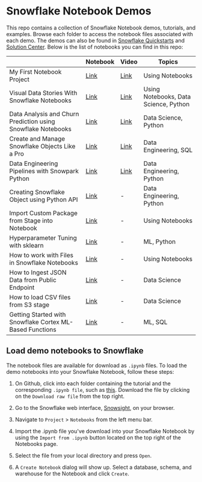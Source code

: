 # Snowflake Notebook Demos

This repo contains a collection of Snowflake Notebook demos, tutorials, and examples. Browse each folder to access the notebook files associated with each demo. The demos can also be found in [Snowflake Quickstarts](https://quickstarts.snowflake.com/) and [Solution Center](https://developers.snowflake.com/solutions/). Below is the list of notebooks you can find in this repo:


|  | Notebook | Video | Topics |
|---|---|---|---|
| My First Notebook Project | [Link](https://github.com/Snowflake-Labs/snowflake-demo-notebooks/blob/main/My%20First%20Notebook%20Project/My%20First%20Notebook%20Project.ipynb) | [Link](https://www.youtube.com/watch?v=tpg35YgA9Gk) | Using Notebooks |
| Visual Data Stories With Snowflake Notebooks | [Link](https://github.com/Snowflake-Labs/snowflake-demo-notebooks/blob/main/Visual%20Data%20Stories%20with%20Snowflake%20Notebooks/Visual%20Data%20Stories%20with%20Snowflake%20Notebooks.ipynb) | [Link](https://www.youtube.com/watch?v=WJUNTudCsYM) | Using Notebooks, Data Science, Python |
| Data Analysis and Churn Prediction using Snowflake Notebooks | [Link](https://github.com/Snowflake-Labs/snowflake-demo-notebooks/blob/main/Telco%20Churn%20Data%20Analysis/Telco%20Churn%20Data%20Analysis.ipynb) | [Link](https://www.youtube.com/watch?v=eqb5RdmpW8c) | Data Science, Python |
| Create and Manage Snowflake Objects Like a Pro | [Link](https://github.com/Snowflake-Labs/snowflake-demo-notebooks/blob/main/Create%20and%20Manage%20Snowflake%20Objects%20Like%20a%20Pro/Create%20and%20Manage%20Snowflake%20Objects%20Like%20a%20Pro.ipynb) | [Link](https://www.youtube.com/watch?v=Dj8aAoEOfrw) | Data Engineering, SQL |
| Data Engineering Pipelines with Snowpark Python | [Link](https://github.com/Snowflake-Labs/snowflake-demo-notebooks/blob/main/Data%20Engineering%20Pipelines%20with%20Snowpark%20Python/Data%20Engineering%20Pipelines%20with%20Snowpark%20Python.ipynb) | [Link](https://www.youtube.com/watch?v=mpstEt0fU8U) | Data Engineering, Python |
| Creating Snowflake Object using Python API | [Link](https://github.com/Snowflake-Labs/snowflake-demo-notebooks/blob/main/Creating%20Snowflake%20Object%20using%20Python%20API/Creating%20Snowflake%20Object%20using%20Python%20API.ipynb) | - | Data Engineering, Python |
| Import Custom Package from Stage into Notebook | [Link](https://github.com/Snowflake-Labs/snowflake-demo-notebooks/blob/main/Import%20Package%20from%20Stage/Import%20Package%20from%20Stage.ipynb) | - | Using Notebooks |
| Hyperparameter Tuning with sklearn | [Link](https://github.com/Snowflake-Labs/snowflake-demo-notebooks/blob/main/Hyperparameter%20Tuning%20with%20sklearn/Hyperparameter%20Tuning%20with%20sklearn.ipynb) | - | ML, Python |
| How to work with Files in Snowflake Notebooks | [Link](https://github.com/Snowflake-Labs/snowflake-demo-notebooks/blob/main/Working%20with%20Files/Working%20with%20Files.ipynb) | - | Using Notebooks |
| How to Ingest JSON Data from Public Endpoint | [Link](https://github.com/Snowflake-Labs/snowflake-demo-notebooks/blob/main/Ingest%20Public%20JSON/Ingest%20Public%20JSON.ipynb) | - | Data Science |
| How to load CSV files from S3 stage | [Link](https://github.com/Snowflake-Labs/snowflake-demo-notebooks/blob/main/Load%20CSV%20from%20S3/Load%20CSV%20from%20S3.ipynb) | - | Data Science |
| Getting Started with Snowflake Cortex ML-Based Functions | [Link](https://github.com/Snowflake-Labs/snowflake-demo-notebooks/blob/main/Getting%20Started%20with%20Snowflake%20Cortex%20ML-Based%20Functions/Getting%20Started%20with%20Snowflake%20Cortex%20ML-Based%20Functions.ipynb) | - | ML, SQL |

## Load demo notebooks to Snowflake

The notebook files are available for download as `.ipynb` files. To load the demo notebooks into your Snowflake Notebook, follow these steps: 

1. On Github, click into each folder containing the tutorial and the corresponding `.ipynb file`, such as [this](https://github.com/Snowflake-Labs/notebook-demo/blob/main/My%20First%20Notebook%20Project/My%20First%20Notebook%20Project.ipynb). Download the file by clicking on the `Download raw file` from the top right.

2. Go to the Snowflake web interface, [Snowsight](https://app.snowflake.com), on your browser.

3. Navigate to `Project` > `Notebooks` from the left menu bar. 

3. Import the .ipynb file you've download into your Snowflake Notebook by using the `Import from .ipynb` button located on the top right of the Notebooks page.

4. Select the file from your local directory and press `Open`.

5. A `Create Notebook` dialog will show up. Select a database, schema, and warehouse for the Notebook and click `Create`.